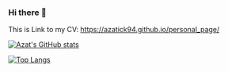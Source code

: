 ### Hi there 👋

This is Link to my CV: https://azatick94.github.io/personal_page/

[![Azat's GitHub stats](https://github-readme-stats.vercel.app/api?username=Azatick94&hide=stars,prs,issues,contribs?count_private=true&show_icons=true)](https://github.com/anuraghazra/github-readme-stats)



[![Top Langs](https://github-readme-stats.vercel.app/api/top-langs/?username=Azatick94&exclude_repo=github-stats,Oil-Gas_Resources&hide=jupyter%20notebook&langs_count=17layout=compact)](https://github.com/anuraghazra/github-readme-stats)

  

<!--
**Azatick94/Azatick94** is a ✨ _special_ ✨ repository because its `README.md` (this file) appears on your GitHub profile.

Here are some ideas to get you started:

- 🔭 I’m currently working on ...
- 🌱 I’m currently learning ...
- 👯 I’m looking to collaborate on ...
- 🤔 I’m looking for help with ...
- 💬 Ask me about ...
- 📫 How to reach me: ...
- 😄 Pronouns: ...
- ⚡ Fun fact: ...
-->
